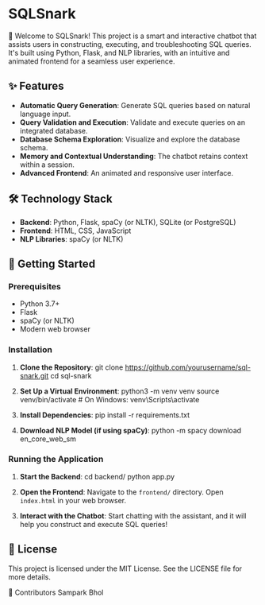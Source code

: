 # SQLSnark

🎉 Welcome to SQLSnark! This project is a smart and interactive chatbot that assists users in constructing, executing, and troubleshooting SQL queries. It's built using Python, Flask, and NLP libraries, with an intuitive and animated frontend for a seamless user experience.

## ✨ Features
- **Automatic Query Generation**: Generate SQL queries based on natural language input.
- **Query Validation and Execution**: Validate and execute queries on an integrated database.
- **Database Schema Exploration**: Visualize and explore the database schema.
- **Memory and Contextual Understanding**: The chatbot retains context within a session.
- **Advanced Frontend**: An animated and responsive user interface.

## 🛠️ Technology Stack
- **Backend**: Python, Flask, spaCy (or NLTK), SQLite (or PostgreSQL)
- **Frontend**: HTML, CSS, JavaScript
- **NLP Libraries**: spaCy (or NLTK)

## 🚀 Getting Started
### Prerequisites
- Python 3.7+
- Flask
- spaCy (or NLTK)
- Modern web browser

### Installation

1. **Clone the Repository**:
   git clone https://github.com/yourusername/sql-snark.git
   cd sql-snark

2. **Set Up a Virtual Environment**:
   python3 -m venv venv
   source venv/bin/activate  # On Windows: venv\Scripts\activate

3. **Install Dependencies**:
   pip install -r requirements.txt

4. **Download NLP Model (if using spaCy)**:
   python -m spacy download en_core_web_sm

### Running the Application

1. **Start the Backend**:
   cd backend/
   python app.py

2. **Open the Frontend**:
   Navigate to the `frontend/` directory.
   Open `index.html` in your web browser.

3. **Interact with the Chatbot**:
   Start chatting with the assistant, and it will help you construct and execute SQL queries!

## 📝 License
This project is licensed under the MIT License. See the LICENSE file for more details.

👥 Contributors
Sampark Bhol
